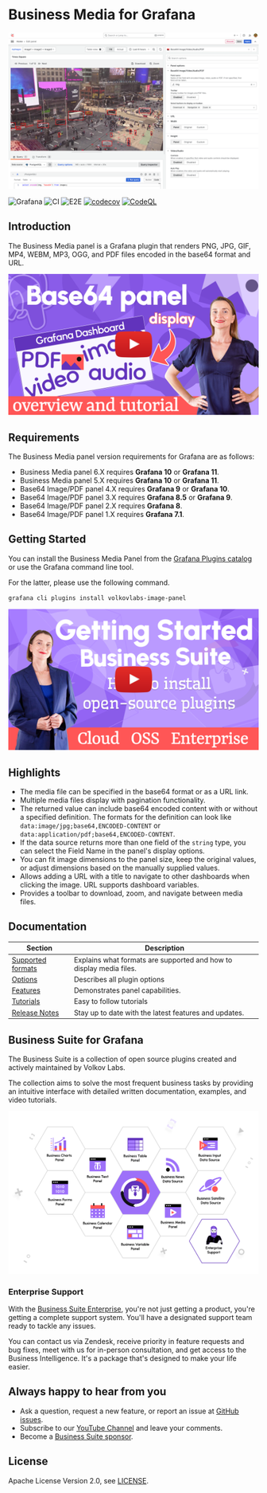 # Business Media for Grafana

![Media](https://raw.githubusercontent.com/volkovlabs/business-media/main/src/img/image-panel.png)

![Grafana](https://img.shields.io/badge/Grafana-11.3-orange)
![CI](https://github.com/volkovlabs/business-media/workflows/CI/badge.svg)
![E2E](https://github.com/volkovlabs/business-media/workflows/E2E/badge.svg)
[![codecov](https://codecov.io/gh/VolkovLabs/business-media/branch/main/graph/badge.svg)](https://codecov.io/gh/VolkovLabs/business-media)
[![CodeQL](https://github.com/VolkovLabs/business-media/actions/workflows/codeql-analysis.yml/badge.svg)](https://github.com/VolkovLabs/business-media/actions/workflows/codeql-analysis.yml)

## Introduction

The Business Media panel is a Grafana plugin that renders PNG, JPG, GIF, MP4, WEBM, MP3, OGG, and PDF files encoded in the base64 format and URL.

[![Display images and PDF on Grafana using Business Media panel](https://raw.githubusercontent.com/volkovlabs/business-media/main/img/overview.png)](https://youtu.be/hLMtsCWPOg8)

## Requirements

The Business Media panel version requirements for Grafana are as follows:

- Business Media panel 6.X requires **Grafana 10** or **Grafana 11**.
- Business Media panel 5.X requires **Grafana 10** or **Grafana 11**.
- Base64 Image/PDF panel 4.X requires **Grafana 9** or **Grafana 10**.
- Base64 Image/PDF panel 3.X requires **Grafana 8.5** or **Grafana 9**.
- Base64 Image/PDF panel 2.X requires **Grafana 8**.
- Base64 Image/PDF panel 1.X requires **Grafana 7.1**.

## Getting Started

You can install the Business Media Panel from the [Grafana Plugins catalog](https://grafana.com/grafana/plugins/volkovlabs-image-panel/) or use the Grafana command line tool.

For the latter, please use the following command.

```bash
grafana cli plugins install volkovlabs-image-panel
```

[![Install Business Suite plugins in Cloud, OSS, Enterprise | Open source community plugins](https://raw.githubusercontent.com/volkovlabs/.github/main/started.png)](https://youtu.be/1qYzHfPXJF8)

## Highlights

- The media file can be specified in the base64 format or as a URL link.
- Multiple media files display with pagination functionality.
- The returned value can include base64 encoded content with or without a specified definition. The formats for the definition can look like `data:image/jpg;base64,ENCODED-CONTENT` or `data:application/pdf;base64,ENCODED-CONTENT`.
- If the data source returns more than one field of the `string` type, you can select the Field Name in the panel's display options.
- You can fit image dimensions to the panel size, keep the original values, or adjust dimensions based on the manually supplied values.
- Allows adding a URL with a title to navigate to other dashboards when clicking the image. URL supports dashboard variables.
- Provides a toolbar to download, zoom, and navigate between media files.

## Documentation

| Section                                                                    | Description                                                         |
| -------------------------------------------------------------------------- | ------------------------------------------------------------------- |
| [Supported formats](https://volkovlabs.io/plugins/business-media/formats/) | Explains what formats are supported and how to display media files. |
| [Options](https://volkovlabs.io/plugins/business-media/options/)           | Describes all plugin options                                        |
| [Features](https://volkovlabs.io/plugins/business-media/features/)         | Demonstrates panel capabilities.                                    |
| [Tutorials](https://volkovlabs.io/plugins/business-media/tutorials/)       | Easy to follow tutorials                                            |
| [Release Notes](https://volkovlabs.io/plugins/business-media/release/)     | Stay up to date with the latest features and updates.               |

## Business Suite for Grafana

The Business Suite is a collection of open source plugins created and actively maintained by Volkov Labs.

The collection aims to solve the most frequent business tasks by providing an intuitive interface with detailed written documentation, examples, and video tutorials.

[![Business Suite for Grafana](https://raw.githubusercontent.com/VolkovLabs/.github/main/business.png)](https://volkovlabs.io/plugins/)

### Enterprise Support

With the [Business Suite Enterprise](https://volkovlabs.io/pricing/), you're not just getting a product, you're getting a complete support system. You'll have a designated support team ready to tackle any issues.

You can contact us via Zendesk, receive priority in feature requests and bug fixes, meet with us for in-person consultation, and get access to the Business Intelligence. It's a package that's designed to make your life easier.

## Always happy to hear from you

- Ask a question, request a new feature, or report an issue at [GitHub issues](https://github.com/volkovlabs/business-media/issues).
- Subscribe to our [YouTube Channel](https://youtube.com/@volkovlabs) and leave your comments.
- Become a [Business Suite sponsor](https://github.com/sponsors/VolkovLabs).

## License

Apache License Version 2.0, see [LICENSE](https://github.com/volkovlabs/business-media/blob/main/LICENSE).
